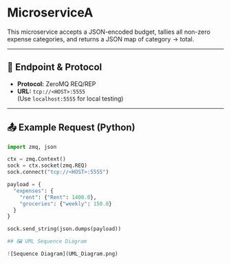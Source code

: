 # MicroserviceA

This microservice accepts a JSON-encoded budget, tallies all non-zero expense categories, and returns a JSON map of category → total.

---

## 🔌 Endpoint & Protocol

- **Protocol:** ZeroMQ REQ/REP  
- **URL:** `tcp://<HOST>:5555`  
  (Use `localhost:5555` for local testing)

---

## 📤 Example Request (Python)

```python
import zmq, json

ctx = zmq.Context()
sock = ctx.socket(zmq.REQ)
sock.connect("tcp://<HOST>:5555")

payload = {
  "expenses": {
    "rent": {"Rent": 1400.0},
    "groceries": {"weekly": 150.0}
  }
}

sock.send_string(json.dumps(payload))

## 🖼 UML Sequence Diagram

![Sequence Diagram](UML_Diagram.png)
